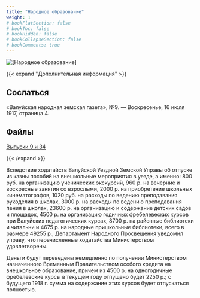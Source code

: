 ```yaml
---
title: "Народное образование"
weight: 1
# bookFlatSection: false
# bookToc: false
# bookHidden: false
# bookCollapseSection: false
# bookComments: true
---
```


![[Народное образование]](/static/img/papers/nzg15.jpg)

{{< expand "Дополнительная информация" >}}
## Сослаться
«Валуйская народная земская газета», №9. — Воскресенье, 16 июля 1917, страница 4.

## Файлы
[Выпуски 9 и 34](https://www.dropbox.com/sh/vhynnitsmi2qqa2/AABnioX0BJjNGfbuHyRDajHpa?dl=0)

{{< /expand >}}

Вследствие ходатайств Валуйской Уездной Земской Управы об отпуске из казны пособий на внешкольные мероприятия в уезде, а именно: 800 руб. на организацию ученических экскурсий, 960 р. на вечерние и воскресные занятия со взрослыми, 2000 р. на приобретение школьных кинематографов, 1020 руб. на расходы по ведению преподавания рукоделия в школах, 3000 р. на расходы по ведению преподавания пения в школах, 23600 р. на организацию и содержание детских садов и площадок, 4500 р. на организацию годичных фребелевеских курсов при Валуйских педагогических курсах, 8700 р. на районные библиотеки и читальни и 4675 р. на народные пришкольные библиотеки, всего в размере 49255 р., Департамент Народного Просвещения уведомил управу, что перечисленные ходатайства Министерством удовлетворены.

Деньги будут переведены немедленно по получении Министерством назначенного Временным Правительством особого кредита на внешкольное образование, причем из 4500 р. на одногодичные фребелевские курсы в текущем году отпущено будет 2250 р.; с будущего 1918 г. сумма на содержание этих курсов будет отпускаться полностью.
